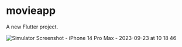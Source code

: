 # movieapp

A new Flutter project.

![Simulator Screenshot - iPhone 14 Pro Max - 2023-09-23 at 10 18 46](https://github.com/Ella-Kim913/movieapp/assets/132117916/a8034b8a-4ea7-4d3e-b1cc-acd6376b58b5)

